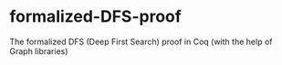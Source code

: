 # formalized-DFS-proof
The formalized DFS (Deep First Search) proof in Coq (with the help of Graph libraries)
